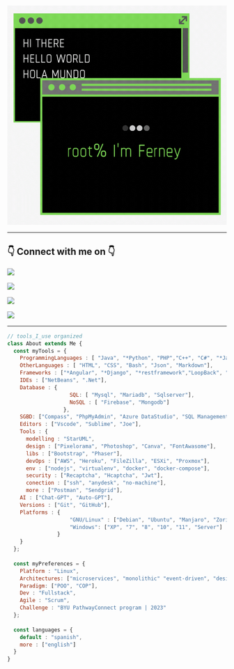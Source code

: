 ![Hi There](images/hi.gif "Hi There")

<hr/>

<h2> 👇 Connect with me on 👇</h2>

[<img src="https://img.shields.io/badge/Email-fvanegash%40libertadores.edu.co-yellow">](mailto:fvanegash@libertadores.edu.co)

[<img src="https://img.shields.io/badge/Email-ferneyvanegas@gmail.com-yellow">](mailto:ferneyvanegas@gmail.com)

[<img src="https://img.shields.io/badge/LinkedIn-ferney--vanegas--hernandez-green">](https://linkedin.com/in/ferney-vanegas-hernandez) 

[<img src="https://img.shields.io/badge/Twitter-ferney__vanegas-blue">](https://twitter.com/ferney_vanegas) 

<hr/>


```javascript
// tools_I_use organized
class About extends Me { 
  const myTools = {  
    ProgrammingLanguages : [ "Java", "*Python", "PHP","C++", "C#", "*Javascript", "*Typescript", "Visual Basic"],
    OtherLanguages : [ "HTML", "CSS", "Bash", "Json", "Markdown"],
    Frameworks : ["*Angular", "*Django", "*restframework","LoopBack", "CodeIgniter", "*Ionic", "Express", "Flask"],
    IDEs : ["NetBeans", ".Net"],
    Database : {
                    SQL: [ "Mysql", "Mariadb", "Sqlserver"],
                    NoSQL : [ "Firebase", "Mongodb"]
                  },
    SGBD: ["Compass", "PhpMyAdmin", "Azure DataStudio", "SQL Management Tools", "WorkBench"],
    Editors : ["Vscode", "Sublime", "Joe"],
    Tools : {
      modelling : "StarUML",
      design : ["Pixelorama", "Photoshop", "Canva", "FontAwasome"],
      libs : ["Bootstrap", "Phaser"],
      devOps : ["AWS", "Heroku", "FileZilla", "ESXi", "Proxmox"],
      env : ["nodejs", "virtualenv", "docker", "docker-compose"],
      security : ["Recaptcha", "Hcaptcha", "Jwt"],
      conection : ["ssh", "anydesk", "no-machine"], 
      more : ["Postman", "Sendgrid"],
    AI : ["Chat-GPT", "Auto-GPT"],
    Versions : ["Git", "GitHub"],
    Platforms : {
                    "GNU/Linux" : ["Debian", "Ubuntu", "Manjaro", "Zorin"], 
                    "Windows": ["XP", "7", "8", "10", "11", "Server"]
                }
    }
  };

  const myPreferences = {
    Platform : "Linux", 
    Architectures: ["microservices", "monolithic" "event-driven", "design system pattern", "spa", "pwa"],
    Paradigm: ["POO", "COP"],
    Dev : "Fullstack",
    Agile : "Scrum", 
    Challenge : "BYU PathwayConnect program | 2023"
  };

  const languages = {
    default : "spanish",
    more : ["english"]
  }
}
```


